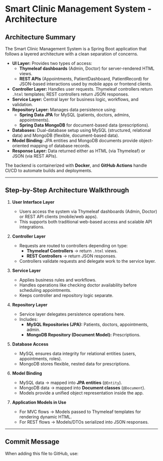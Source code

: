 # Smart Clinic Management System - Architecture

## Architecture Summary
The Smart Clinic Management System is a Spring Boot application that follows a layered architecture with a clean separation of concerns.  

- **UI Layer:** Provides two types of access:
  - **Thymeleaf dashboards** (Admin, Doctor) for server-rendered HTML views.
  - **REST APIs** (Appointments, PatientDashboard, PatientRecord) for JSON-based interactions used by mobile apps or frontend clients.  
- **Controller Layer:** Handles user requests. Thymeleaf controllers return `.html` templates; REST controllers return JSON responses.  
- **Service Layer:** Central layer for business logic, workflows, and validation.  
- **Repository Layer:** Manages data persistence using:
  - **Spring Data JPA** for MySQL (patients, doctors, admins, appointments).  
  - **Spring Data MongoDB** for document-based data (prescriptions).  
- **Databases:** Dual-database setup using MySQL (structured, relational data) and MongoDB (flexible, document-based data).  
- **Model Binding:** JPA entities and MongoDB documents provide object-oriented mapping of database records.  
- **Response Layer:** Data returned either as HTML (via Thymeleaf) or JSON (via REST APIs).  

The backend is containerized with **Docker**, and **GitHub Actions** handle CI/CD to automate builds and deployments.

---

## Step-by-Step Architecture Walkthrough

1. **User Interface Layer**  
   - Users access the system via Thymeleaf dashboards (Admin, Doctor) or REST API clients (mobile/web apps).  
   - This supports both traditional web-based access and scalable API integrations.  

2. **Controller Layer**  
   - Requests are routed to controllers depending on type:  
     - **Thymeleaf Controllers** → return `.html` views.  
     - **REST Controllers** → return JSON responses.  
   - Controllers validate requests and delegate work to the service layer.  

3. **Service Layer**  
   - Applies business rules and workflows.  
   - Handles operations like checking doctor availability before scheduling appointments.  
   - Keeps controller and repository logic separate.  

4. **Repository Layer**  
   - Service layer delegates persistence operations here.  
   - Includes:  
     - **MySQL Repositories (JPA):** Patients, doctors, appointments, admin.  
     - **MongoDB Repository (Document Model):** Prescriptions.  

5. **Database Access**  
   - MySQL ensures data integrity for relational entities (users, appointments, roles).  
   - MongoDB stores flexible, nested data for prescriptions.  

6. **Model Binding**  
   - MySQL data → mapped into **JPA entities** (`@Entity`).  
   - MongoDB data → mapped into **Document classes** (`@Document`).  
   - Models provide a unified object representation inside the app.  

7. **Application Models in Use**  
   - For MVC flows → Models passed to Thymeleaf templates for rendering dynamic HTML.  
   - For REST flows → Models/DTOs serialized into JSON responses.  

---

## Commit Message
When adding this file to GitHub, use:
